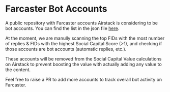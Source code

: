 # Farcaster Bot Accounts
A public repository with Farcaster accounts Airstack is considering to be bot accounts. You can find the list in the json file [here](https://github.com/Airstack-xyz/farcaster-bots/blob/main/farcaster-bots.json).

At the moment, we are manully scanning the top FIDs with the most number of replies & FIDs with the highest Social Capital Score (>1), and checking if those accounts are bot accounts (automatic replies, etc.).

These accounts will be removed from the Social Capital Value calculations on Airstack to prevent boosting the value with actually adding any value to the content.

Feel free to raise a PR to add more accounts to track overall bot activity on Farcaster.
